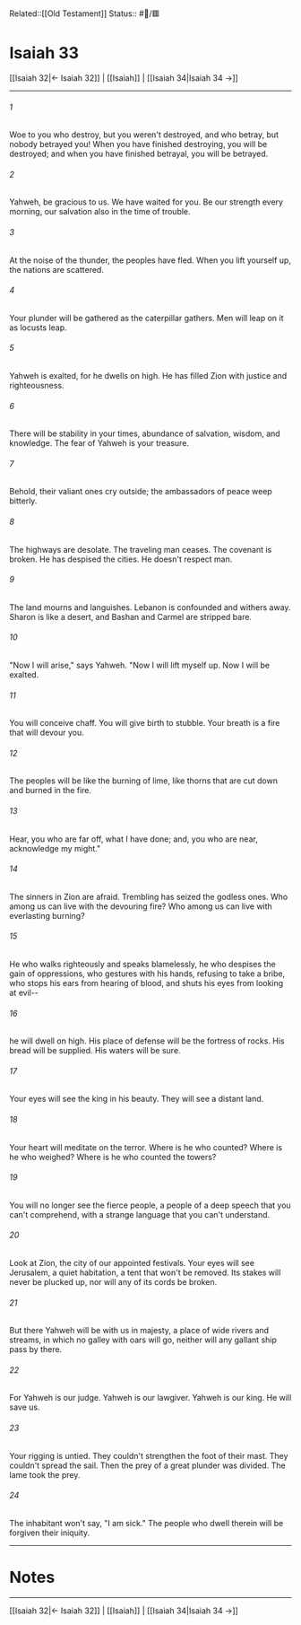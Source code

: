 Related::[[Old Testament]]
Status:: #📖/🟥
# Isaiah 33

[[Isaiah 32|← Isaiah 32]] | [[Isaiah]] | [[Isaiah 34|Isaiah 34 →]]
***



###### 1 
Woe to you who destroy, but you weren't destroyed, and who betray, but nobody betrayed you! When you have finished destroying, you will be destroyed; and when you have finished betrayal, you will be betrayed. 

###### 2 
Yahweh, be gracious to us. We have waited for you. Be our strength every morning, our salvation also in the time of trouble. 

###### 3 
At the noise of the thunder, the peoples have fled. When you lift yourself up, the nations are scattered. 

###### 4 
Your plunder will be gathered as the caterpillar gathers. Men will leap on it as locusts leap. 

###### 5 
Yahweh is exalted, for he dwells on high. He has filled Zion with justice and righteousness. 

###### 6 
There will be stability in your times, abundance of salvation, wisdom, and knowledge. The fear of Yahweh is your treasure. 

###### 7 
Behold, their valiant ones cry outside; the ambassadors of peace weep bitterly. 

###### 8 
The highways are desolate. The traveling man ceases. The covenant is broken. He has despised the cities. He doesn't respect man. 

###### 9 
The land mourns and languishes. Lebanon is confounded and withers away. Sharon is like a desert, and Bashan and Carmel are stripped bare. 

###### 10 
"Now I will arise," says Yahweh. "Now I will lift myself up. Now I will be exalted. 

###### 11 
You will conceive chaff. You will give birth to stubble. Your breath is a fire that will devour you. 

###### 12 
The peoples will be like the burning of lime, like thorns that are cut down and burned in the fire. 

###### 13 
Hear, you who are far off, what I have done; and, you who are near, acknowledge my might." 

###### 14 
The sinners in Zion are afraid. Trembling has seized the godless ones. Who among us can live with the devouring fire? Who among us can live with everlasting burning? 

###### 15 
He who walks righteously and speaks blamelessly, he who despises the gain of oppressions, who gestures with his hands, refusing to take a bribe, who stops his ears from hearing of blood, and shuts his eyes from looking at evil-- 

###### 16 
he will dwell on high. His place of defense will be the fortress of rocks. His bread will be supplied. His waters will be sure. 

###### 17 
Your eyes will see the king in his beauty. They will see a distant land. 

###### 18 
Your heart will meditate on the terror. Where is he who counted? Where is he who weighed? Where is he who counted the towers? 

###### 19 
You will no longer see the fierce people, a people of a deep speech that you can't comprehend, with a strange language that you can't understand. 

###### 20 
Look at Zion, the city of our appointed festivals. Your eyes will see Jerusalem, a quiet habitation, a tent that won't be removed. Its stakes will never be plucked up, nor will any of its cords be broken. 

###### 21 
But there Yahweh will be with us in majesty, a place of wide rivers and streams, in which no galley with oars will go, neither will any gallant ship pass by there. 

###### 22 
For Yahweh is our judge. Yahweh is our lawgiver. Yahweh is our king. He will save us. 

###### 23 
Your rigging is untied. They couldn't strengthen the foot of their mast. They couldn't spread the sail. Then the prey of a great plunder was divided. The lame took the prey. 

###### 24 
The inhabitant won't say, "I am sick." The people who dwell therein will be forgiven their iniquity.

---
# Notes


***
[[Isaiah 32|← Isaiah 32]] | [[Isaiah]] | [[Isaiah 34|Isaiah 34 →]]
